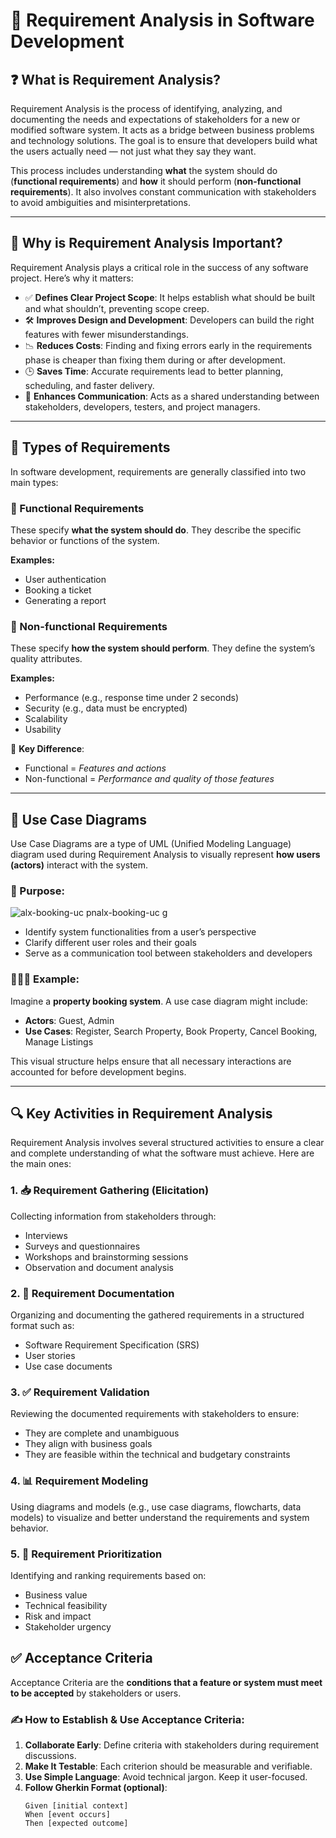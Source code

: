 # 📌 Requirement Analysis in Software Development

## ❓ What is Requirement Analysis?

Requirement Analysis is the process of identifying, analyzing, and documenting the needs and expectations of stakeholders for a new or modified software system. It acts as a bridge between business problems and technology solutions. The goal is to ensure that developers build what the users actually need — not just what they say they want.

This process includes understanding **what** the system should do (**functional requirements**) and **how** it should perform (**non-functional requirements**). It also involves constant communication with stakeholders to avoid ambiguities and misinterpretations.

---

## 🧠 Why is Requirement Analysis Important?

Requirement Analysis plays a critical role in the success of any software project. Here’s why it matters:

- ✅ **Defines Clear Project Scope**: It helps establish what should be built and what shouldn’t, preventing scope creep.
- 🛠️ **Improves Design and Development**: Developers can build the right features with fewer misunderstandings.
- 📉 **Reduces Costs**: Finding and fixing errors early in the requirements phase is cheaper than fixing them during or after development.
- 🕒 **Saves Time**: Accurate requirements lead to better planning, scheduling, and faster delivery.
- 📡 **Enhances Communication**: Acts as a shared understanding between stakeholders, developers, testers, and project managers.

---

## 📂 Types of Requirements

In software development, requirements are generally classified into two main types:

### 🔹 Functional Requirements

These specify **what the system should do**. They describe the specific behavior or functions of the system.

**Examples:**
- User authentication
- Booking a ticket
- Generating a report

### 🔸 Non-functional Requirements

These specify **how the system should perform**. They define the system’s quality attributes.

**Examples:**
- Performance (e.g., response time under 2 seconds)
- Security (e.g., data must be encrypted)
- Scalability
- Usability

🔄 **Key Difference**:  
- Functional = *Features and actions*
- Non-functional = *Performance and quality of those features*

---

## 🧾 Use Case Diagrams

Use Case Diagrams are a type of UML (Unified Modeling Language) diagram used during Requirement Analysis to visually represent **how users (actors)** interact with the system.

### 🎯 Purpose:

![alx-booking-uc pn![alx-booking-uc](https://github.com/user-attachments/assets/919869f8-b776-41de-9f3f-d8bfb12cb1d2)
g](https://github.com/user-attachments/assets/b069957a-dbdc-4d1c-a399-690456b34e2a)


- Identify system functionalities from a user’s perspective
- Clarify different user roles and their goals
- Serve as a communication tool between stakeholders and developers

### 🧑‍🤝‍🧑 Example:
Imagine a **property booking system**. A use case diagram might include:
- **Actors**: Guest, Admin
- **Use Cases**: Register, Search Property, Book Property, Cancel Booking, Manage Listings

This visual structure helps ensure that all necessary interactions are accounted for before development begins.

---
## 🔍 Key Activities in Requirement Analysis

Requirement Analysis involves several structured activities to ensure a clear and complete understanding of what the software must achieve. Here are the main ones:

### 1. 📥 Requirement Gathering (Elicitation)
Collecting information from stakeholders through:
- Interviews
- Surveys and questionnaires
- Workshops and brainstorming sessions
- Observation and document analysis

### 2. 📄 Requirement Documentation
Organizing and documenting the gathered requirements in a structured format such as:
- Software Requirement Specification (SRS)
- User stories
- Use case documents

### 3. ✅ Requirement Validation
Reviewing the documented requirements with stakeholders to ensure:
- They are complete and unambiguous
- They align with business goals
- They are feasible within the technical and budgetary constraints

### 4. 📊 Requirement Modeling
Using diagrams and models (e.g., use case diagrams, flowcharts, data models) to visualize and better understand the requirements and system behavior.

### 5. 🎯 Requirement Prioritization
Identifying and ranking requirements based on:
- Business value
- Technical feasibility
- Risk and impact
- Stakeholder urgency

## ✅ Acceptance Criteria

Acceptance Criteria are the **conditions that a feature or system must meet to be accepted** by stakeholders or users.

### ✍️ How to Establish & Use Acceptance Criteria:

1. **Collaborate Early**: Define criteria with stakeholders during requirement discussions.
2. **Make It Testable**: Each criterion should be measurable and verifiable.
3. **Use Simple Language**: Avoid technical jargon. Keep it user-focused.
4. **Follow Gherkin Format (optional)**:
   ```gherkin
   Given [initial context]
   When [event occurs]
   Then [expected outcome]
